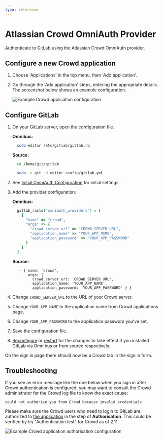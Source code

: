 ```yaml
---
type: reference
---
```


# Atlassian Crowd OmniAuth Provider

Authenticate to GitLab using the Atlassian Crowd OmniAuth provider.

## Configure a new Crowd application

1. Choose 'Applications' in the top menu, then 'Add application'.
1. Go through the 'Add application' steps, entering the appropriate details.
   The screenshot below shows an example configuration.

   ![Example Crowd application configuration](img/crowd_application.png)

## Configure GitLab

1. On your GitLab server, open the configuration file.

   **Omnibus:**

   ```sh
     sudo editor /etc/gitlab/gitlab.rb
   ```

   **Source:**

   ```sh
     cd /home/git/gitlab

     sudo -u git -H editor config/gitlab.yml
   ```

1. See [Initial OmniAuth Configuration](../../integration/omniauth.md#initial-omniauth-configuration)
   for initial settings.

1. Add the provider configuration:

   **Omnibus:**

   ```ruby
     gitlab_rails['omniauth_providers'] = [
       {
         "name" => "crowd",
         "args" => {
           "crowd_server_url" => "CROWD_SERVER_URL",
           "application_name" => "YOUR_APP_NAME",
           "application_password" => "YOUR_APP_PASSWORD"
         }
       }
     ]
   ```

   **Source:**

   ```
      - { name: 'crowd',
          args: {
            crowd_server_url: 'CROWD_SERVER_URL',
            application_name: 'YOUR_APP_NAME',
            application_password: 'YOUR_APP_PASSWORD' } }
   ```

1. Change `CROWD_SERVER_URL` to the URL of your Crowd server.
1. Change `YOUR_APP_NAME` to the application name from Crowd applications page.
1. Change `YOUR_APP_PASSWORD` to the application password you've set.
1. Save the configuration file.
1. [Reconfigure][] or [restart][] for the changes to take effect if you
   installed GitLab via Omnibus or from source respectively.

On the sign in page there should now be a Crowd tab in the sign in form.

[reconfigure]: ../restart_gitlab.md#omnibus-gitlab-reconfigure
[restart]: ../restart_gitlab.md#installations-from-source

## Troubleshooting

If you see an error message like the one below when you sign in after Crowd authentication is configured, you may want to consult the Crowd administrator for the Crowd log file to know the exact cause:

```
could not authorize you from Crowd because invalid credentials
```

Please make sure the Crowd users who need to login to GitLab are authorized to [the application](#configure-a-new-crowd-application) in the step of **Authorisation**. This could be verified by try "Authentication test" for Crowd as of 2.11.

![Example Crowd application authorisation configuration](img/crowd_application_authorisation.png)
